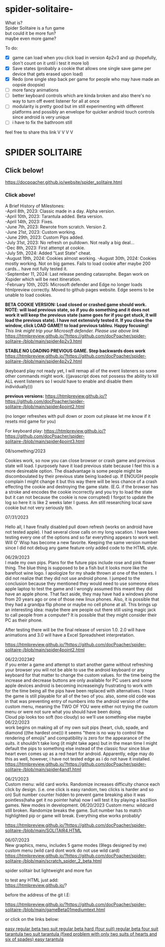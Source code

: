 # spider-solitaire-  
What is?  
Spider Solitaire is a fun game  
but could it be more fun?  
maybe even more game?  
  
To do:  
- [X] game can load when you click load in version 4p2v3 and up (hopefully, don't count on it until i test it more lol)  
- [X] Save states (probably a cookie that allows one single save game per device that gets erased upon load)  
- [X] Redo (one single step back per game for people who may have made an oopsie doopsie)  
- [ ] more fancy animations  
- [ ] better keyboard controls which are kinda broken and also there's no way to turn off event listener for all at once  
- [ ] modularity is pretty good but im still experimenting with different platforms and possibly an envelope for quicker android touch controls since android is very unique  
- [ ] i have to fix the bathroom still  
  
feel free to share this link V V V V  
  
# SPIDER SOLITAIRE  
## Click below!  
https://docpoacher.github.io/website/spider_solitaire.html  
### Click above!  
  
A Brief History of Milestones:  
-April 8th, 2023: Classic made in a day. Alpha version.  
-April 10th, 2023: Tarantula added.  Beta version.  
-April 14th, 2023: Fixes.  
-June 7th, 2023: Rewrote from scratch.  Version 2.  
-June 21st, 2023: Custom working.  
-June 29th, 2023: Custom Pips added.  
-July 31st, 2023: No refresh on pulldown.  Not really a big deal...  
-Dec 8th, 2023: First attempt at cookie.  
-July 5th, 2024: Added "Last State" cheat.  
-August 19th, 2024: Cookies almost working.
-August 30th, 2024: Cookies mostly working. Not on big games. Fails to load cookie after maybe 200 cards... have not fully tested it.  
-September 11, 2024: Last release pending catasrophe.  Began work on Xspider which will be next itineration.  
-February 10th, 2025: Microsoft defender and Edge no longer loads htmlpreview correctly. Moved to github pages website. Edge seems to be unable to load cookies.  


**BETA COOKIE VERSION: Load closed or crashed game should work.  NOTE: will load previous state, so if you do something and it does not work it will keep the previous state (same goes for if you get stuck, it will load the previous state).  I have not extensivly tested it.  If you close the window, click LOAD GAME!! to load previous tableu.  Happy focusing!**  
*This link might trip your Microsoft defender.  Please use above link*  
https://htmlpreview.github.io/?https://github.com/docPoacher/spider-solitaire-/blob/main/spider4p2v3.html  
  
  
**STABLE NO LOADING PREVIOUS GAME.  Step backwards does work** https://htmlpreview.github.io/?https://github.com/docPoacher/spider-solitaire-/blob/main/spider4p2v2.html  
  
(keyboard play not ready yet, I will remap all of the event listeners so some other commands might work. ((javascript does not possess the ability to kill ALL event listeners so I would have to enable and disable them individually)))  
  
**previous versions:** https://htmlpreview.github.io/?https://github.com/docPoacher/spider-solitaire-/blob/main/spider4point2.html  
  
(no longer refreshes with pull down or zoom out please let me know if it resets mid game for you)  
  
  
For keyboard play: https://htmlpreview.github.io/?https://github.com/docPoacher/spider-solitaire-/blob/main/spider4point3.html  
  
  
08/something/2023  
  
Cookies work, so now you can close browser or crash game and previous state will load.  I purposely have it load previous state because I feel this is a more desireable option.  The disadvantage is some people might be discomboulated by their previous state being loaded up.  If ENOUGH people complain I might change it but this way there will be less chance of a crash effecting the cookie and destroying the game state.  (E.G. if the browser has a stroke and encodes the cookie incorrectly and you try to load the state but it can not because the cookie is now corrupted)  I forgot to update the log so here it is like 2 weeks later I guess.  Am still researching local save cookie but not very seriously tbh.  
  
07/31/2023  
  
Hello all, I have finally disabled pull down refresh (works on android have not tested apple).  I had several close calls on my long vacation.  I have been testing every one of the options and so far everything appears to work well.  Will O' Wisp has become a new favorite.  Keeping the same version number since I did not debug any game feature only added code to the HTML style.  
  
06/29/2023  
I made my own pips.  Plans for the future pips include rose and pink flower thing.  The blue thing is supposed to be a fish but it looks more like the barefoot wine logo.  I apologize for my shade thrown at one of the testers.  I did not realize that they did not use android phone.  I jumped to the conclusion because they mentioned they would need to use someone elses apple laptop to test the game and I wrongly assumed this meant they did have an apple phone.  That fact aside, they may have had a windows phone from 20 years ago or one of those new linux phones.  Also, it is possible that they had a grandpa flip phone or maybe no cell phone at all.  This brings up an interesting idea: maybe there are people out there still using magic jack to call people from a computer?  It is possible that they might consider their PC as their phone.  
  
After testing there will be the final release of version 1.0.  2.0 will have animations and 3.0 will have a Excel Spreadsheet interpretation.  
  
https://htmlpreview.github.io/?https://github.com/docPoacher/spider-solitaire-/blob/main/spider4point2.html  
  
06/22/2023#2  
if you enter a game and attempt to start another game without refreshing your browser you will not be able to use the android keyboard or any keyboard for that matter to change the custom values.  for the time being the increase and decrease buttons are only available for PC users and some apple devices
android is becoming increaseingly frustrating to work with  
for the time being all the pips have been replaced with alternatives.  I hope the game is still playable for all of the two of you.  also, some old code was in that was preventing entry of numbers into the android version of the custom menu, meaning the TWO OF YOU were either not trying the custom menu or were not sure what you should have been doing.  
Cloud pip looks too soft (too cloudy) so we'll use something else maybe  
06/22/2023  
work begins on making all of my own suit pips (heart, club, spade, and diamond ((the hardest one))) it seems "there is no way to control the rendering of emojis" and compatibility is zero for the appearance of the suits.  it shouldn't take long (it might take ages) but in the mean time I might default the pips to something else instead of the classic four since blue heart even comes up as a red heart for android.   Apparently, edge may do this as well, however, i have not tested edge as i do not have it installed.  
https://htmlpreview.github.io/?https://github.com/docPoacher/spider-solitaire-/blob/main/spider4and1.html  
  
  
06/21/2023  
Custom menu: wild card works. Randomize increases difficulty chance each click by design. (i.e. one click is easy random, two clicks is harder and so on) Suit number counter hidden to prevent game breaking also it was pointless(haha get it no pointer haha) now I will test it by playing a bazillion games.  New modes in development.
06/20/2023 Custom menu: wildcard still broken.  Randomize breaks the game.  Suit number has to match highlighted pip or game will break.  Everything else works probably'  
  
https://htmlpreview.github.io/?https://github.com/docPoacher/spider-solitaire-/blob/main/SOLITAIR4.HTML  
  

06/07/2023  
New graphics, menu, includes 5 game modes (9legs designed by me) custom menu (wild card dont work do not use wild card)  
https://htmlpreview.github.io/?https://github.com/docPoacher/spider-solitaire-/blob/main/scratch_spider_2_beta.html  

  
spider solitair but lightweight and more fun  
  
to test any HTML just add:  
https://htmlpreview.github.io/?  
  
before the address of the git I.E:   
  
https://htmlpreview.github.io/?https://github.com/docPoacher/spider-solitaire-/blob/main/gameBeta01mediumtext.html  
  
or click on the links below:  
  
<a href="https://htmlpreview.github.io/?https://github.com/docPoacher/spider-solitaire-/blob/main/gameBeta01.html">
easy regular beta
</a>  

<a href="https://htmlpreview.github.io/?https://github.com/docPoacher/spider-solitaire-/blob/main/gameBeta01mediumtext.html">
two suit regular beta
</a>  
  

<a href="https://htmlpreview.github.io/?https://github.com/docPoacher/spider-solitaire-/blob/main/gameBeta01hardtext.html">
hard (four suit) regular beta
</a>  
  

<a href="https://htmlpreview.github.io/?https://github.com/docPoacher/spider-solitaire-/blob/main/gameBeta03-tarantula.html">
four suit tarantula
</a>  
  

<a href="https://htmlpreview.github.io/?https://github.com/docPoacher/spider-solitaire-/blob/main/tarantula medium beta.html">
two suit tarantula (fixed problem with only two suits of hearts and six of spades)
</a>  
  

<a href="https://htmlpreview.github.io/?https://github.com/docPoacher/spider-solitaire-/blob/main/gameBeta03-tarantulaeasy.html">
easy tarantula
</a>  
  

